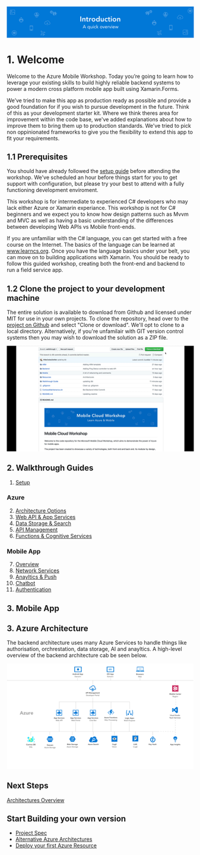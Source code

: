 ![Banner](Assets/Banner.png)

# 1. Welcome  
Welcome to the Azure Mobile Workshop. Today you’re going to learn how to leverage your existing skills to build highly reliable backend systems to power a modern cross platform mobile app built using Xamarin.Forms. 

We’ve tried to make this app as production ready as possible and provide a good foundation for if you wish to pursue development in the future. Think of this as your development starter kit. Where we think theres area for improvement within the code base, we've added explanations about how to improve them to bring them up to production standards. We've tried to pick non oppinionated frameworks to give you the flexibility to extend this app to fit your requirements. 

## 1.1 Prerequisites
You should have already followed the [setup guide](00_Setup/README.md) before attending the workshop. We've scheduled an hour before things start for you to get support with configuration, but please try your best to attend with a fully functioning development enviroment. 

This workshop is for intermediate to experienced C# developers who may lack either Azure or Xamarin experiance. This workshop is not for C# beginners and we expect you to know how design patterns such as Mvvm and MVC as well as having a basic understanding of the differences between developing Web APIs vs Mobile front-ends. 

If you are unfamiliar with the C# language, you can get started with a free course on the Internet. The basics of the language can be learned at www.learncs.org. Once you have the language basics under your belt, you can move on to building applications with Xamarin. You should be ready to follow this guided workshop, creating both the front-end and backend to run a field service app. 


## 1.2  Clone the project to your development machine
The entire solution is available to download from Github and licensed under MIT for use in your own projects. To clone the repository, head over to the [project on Github](https://github.com/MikeCodesDotNet/Mobile-Cloud-Workshop) and select "Clone or download". We'll opt to clone to a local directory. Alternatively, if you're unfamilair with GIT version control systems then you may wish to download the solution as a ZIP file. 

![Cloning Solution from GitHub](Assets/CloneGITRepository.gif)

## 2. Walkthrough Guides

1. [Setup](00_Setup/README.md)    
### Azure 
2. [Architecture Options](02_Architecture_Options/README.md)
3. [Web API & App Services](03_Web_API/README.md)
4. [Data Storage & Search](04_Data_Storage/README.md)
5. [API Management]()
6. [Functions & Cognitive Services]()
### Mobile App
7. [Overview](07_Mobile_Overview/README.md)
8. [Network Services](08_Mobile_Network_Services/README.md)
9. [Anayltics & Push]()
10. [Chatbot]()
11. [Authentication](11_Authentication/README.md)




## 3. Mobile App


## 3. Azure Architecture 
The backend architecture uses many Azure Services to handle things like authorisation, orchrestation, data storage, AI and anayltics. A high-level overview of the backend architecture cab be seen below. 

![Architecture Design](Assets/Architecture.png)

## Next Steps
[Architectures Overview](03_Web_API/README.md)

##  Start Building your own version
* [Project Spec](Project-Spec.md)
* [Alternative Azure Architectures]()
* [Deploy your first Azure Resource]()



